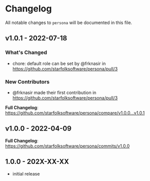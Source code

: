 # Changelog

All notable changes to `persona` will be documented in this file.

## v1.0.1 - 2022-07-18

### What's Changed

- chore: default role can be set by @frknasir in https://github.com/starfolksoftware/persona/pull/3

### New Contributors

- @frknasir made their first contribution in https://github.com/starfolksoftware/persona/pull/3

**Full Changelog**: https://github.com/starfolksoftware/persona/compare/v1.0.0...v1.0.1

## v1.0.0 - 2022-04-09

**Full Changelog**: https://github.com/starfolksoftware/persona/commits/v1.0.0

## 1.0.0 - 202X-XX-XX

- initial release
